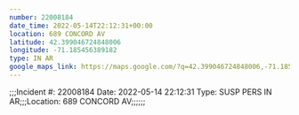 ```yaml
---
number: 22008184
date_time: 2022-05-14T22:12:31+00:00
location: 689 CONCORD AV
latitude: 42.399046724848006
longitude: -71.185456389182
type: IN AR
google_maps_link: https://maps.google.com/?q=42.399046724848006,-71.185456389182
---
```


;;;Incident #: 22008184  Date: 2022-05-14 22:12:31   Type: SUSP PERS IN AR;;;Location: 689 CONCORD AV;;;;;;
